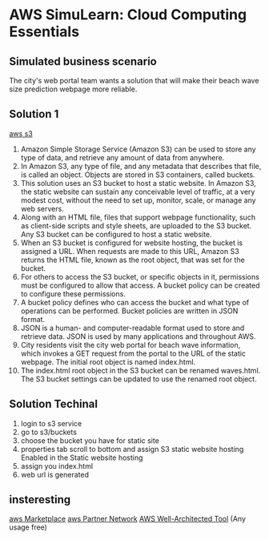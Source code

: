 # AWS SimuLearn: Cloud Computing Essentials

## Simulated business scenario

The city's web portal team wants a solution that will make their beach wave size prediction webpage more reliable.

## Solution 1

[aws s3](https://aws.amazon.com/s3/)

1. Amazon Simple Storage Service (Amazon S3) can be used to store any type of data, and retrieve any amount of data from anywhere.
2. In Amazon S3, any type of file, and any metadata that describes that file, is called an object. Objects are stored in S3 containers, called buckets.
3. This solution uses an S3 bucket to host a static website. In Amazon S3, the static website can sustain any conceivable level of traffic, at a very modest cost, without the need to set up, monitor, scale, or manage any web servers.
4. Along with an HTML file, files that support webpage functionality, such as client-side scripts and style sheets, are uploaded to the S3 bucket. Any S3 bucket can be configured to host a static website.
5. When an S3 bucket is configured for website hosting, the bucket is assigned a URL. When requests are made to this URL, Amazon S3 returns the HTML file, known as the root object, that was set for the bucket.
6. For others to access the S3 bucket, or specific objects in it, permissions must be configured to allow that access. A bucket policy can be created to configure these permissions.
7. A bucket policy defines who can access the bucket and what type of operations can be performed. Bucket policies are written in JSON format.
8. JSON is a human- and computer-readable format used to store and retrieve data. JSON is used by many applications and throughout AWS.
9. City residents visit the city web portal for beach wave information, which invokes a GET request from the portal to the URL of the static webpage. The initial root object is named index.html.
10. The index.html root object in the S3 bucket can be renamed waves.html. The S3 bucket settings can be updated to use the renamed root object.

## Solution Techinal

1. login to s3 service
2. go to s3/buckets
3. choose the bucket you have for static site
4. properties tab scroll to bottom and assign S3 static website hosting
Enabled in the Static website hosting
5. assign you index.html  
6. web url is generated

## insteresting

[aws Marketplace](https://aws.amazon.com/marketplace)
[aws Partner Network](https://aws.amazon.com/partners/)
[AWS Well-Architected Tool](https://aws.amazon.com/well-architected-tool/) (Any usage free)
